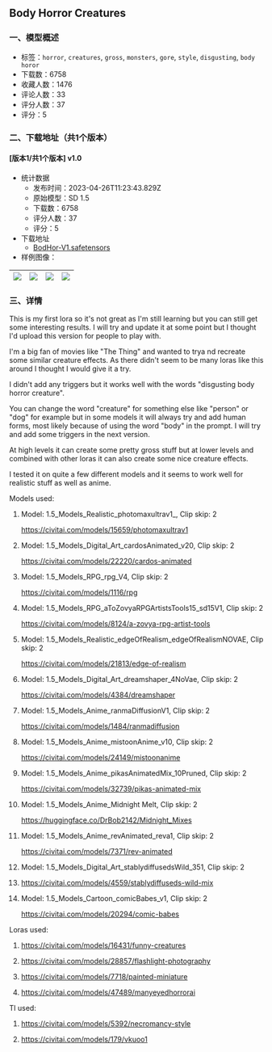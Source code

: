 ## Body Horror Creatures
### 一、模型概述

- 标签：`horror`, `creatures`, `gross`, `monsters`, `gore`, `style`, `disgusting`, `body horor`
- 下载数：6758
- 收藏人数：1476
- 评论人数：33
- 评分人数：37
- 评分：5

### 二、下载地址（共1个版本）

#### [版本1/共1个版本] v1.0

- 统计数据
  - 发布时间：2023-04-26T11:23:43.829Z
  - 原始模型：SD 1.5
  - 下载数：6758
  - 评分人数：37
  - 评分：5
- 下载地址
  - [BodHor-V1.safetensors](https://civitai.com/api/download/models/55777)
- 样例图像：

| <img src="https://image.civitai.com/xG1nkqKTMzGDvpLrqFT7WA/8df7120c-c4c6-4f59-fa36-fca33e803c00/width=450/604250.jpeg" /> | <img src="https://image.civitai.com/xG1nkqKTMzGDvpLrqFT7WA/7a0cbe81-849d-491e-5b54-5246be449700/width=450/604248.jpeg" /> | <img src="https://image.civitai.com/xG1nkqKTMzGDvpLrqFT7WA/afd47a6a-1793-42a8-b53d-2f78ae2bcc00/width=450/604348.jpeg" /> | <img src="https://image.civitai.com/xG1nkqKTMzGDvpLrqFT7WA/d22c6abe-e365-47dc-3061-6f9afe6c6e00/width=450/604420.jpeg" /> |
| ---- | ---- | ---- | ---- |


### 三、详情
<p>This is my first lora so it's not great as I'm still learning but you can still get some interesting results. I will try and update it at some point but I thought I'd upload this version for people to play with.</p><p></p><p>I'm a big fan of movies like "The Thing" and wanted to trya nd recreate some similar creature effects. As there didn't seem to be many loras like this around I thought I would give it a try.</p><p></p><p>I didn't add any triggers but it works well with the words "disgusting body horror creature".</p><p>You can change the word "creature" for something else like "person" or "dog" for example but in some models it will always try and add human forms, most likely because of using the word "body" in the prompt. I will try and add some triggers in the next version.</p><p></p><p>At high levels it can create some pretty gross stuff but at lower levels and combined with other loras it can also create some nice creature effects.</p><p></p><p>I tested it on quite a few different models and it seems to work well for realistic stuff as well as anime.</p><p></p><p>Models used:</p><ol><li><p>Model: 1.5_Models_Realistic_photomaxultrav1_, Clip skip: 2</p><p><a target="_blank" rel="ugc" href="https://civitai.com/models/15659/photomaxultrav1">https://civitai.com/models/15659/photomaxultrav1</a></p></li><li><p>Model: 1.5_Models_Digital_Art_cardosAnimated_v20, Clip skip: 2</p><p><a target="_blank" rel="ugc" href="https://civitai.com/models/22220/cardos-animated">https://civitai.com/models/22220/cardos-animated</a></p></li><li><p>Model: 1.5_Models_RPG_rpg_V4, Clip skip: 2</p><p><a target="_blank" rel="ugc" href="https://civitai.com/models/1116/rpg">https://civitai.com/models/1116/rpg</a></p></li><li><p>Model: 1.5_Models_RPG_aToZovyaRPGArtistsTools15_sd15V1, Clip skip: 2</p><p><a target="_blank" rel="ugc" href="https://civitai.com/models/8124/a-zovya-rpg-artist-tools">https://civitai.com/models/8124/a-zovya-rpg-artist-tools</a></p></li><li><p>Model: 1.5_Models_Realistic_edgeOfRealism_edgeOfRealismNOVAE, Clip skip: 2</p><p><a target="_blank" rel="ugc" href="https://civitai.com/models/21813/edge-of-realism">https://civitai.com/models/21813/edge-of-realism</a></p></li><li><p>Model: 1.5_Models_Digital_Art_dreamshaper_4NoVae, Clip skip: 2</p><p><a target="_blank" rel="ugc" href="https://civitai.com/models/4384/dreamshaper">https://civitai.com/models/4384/dreamshaper</a></p></li><li><p>Model: 1.5_Models_Anime_ranmaDiffusionV1, Clip skip: 2</p><p><a target="_blank" rel="ugc" href="https://civitai.com/models/1484/ranmadiffusion">https://civitai.com/models/1484/ranmadiffusion</a></p></li><li><p>Model: 1.5_Models_Anime_mistoonAnime_v10, Clip skip: 2</p><p><a target="_blank" rel="ugc" href="https://civitai.com/models/24149/mistoonanime">https://civitai.com/models/24149/mistoonanime</a></p></li><li><p>Model: 1.5_Models_Anime_pikasAnimatedMix_10Pruned, Clip skip: 2</p><p><a target="_blank" rel="ugc" href="https://civitai.com/models/32739/pikas-animated-mix">https://civitai.com/models/32739/pikas-animated-mix</a></p></li><li><p>Model: 1.5_Models_Anime_Midnight Melt, Clip skip: 2</p><p><a target="_blank" rel="ugc" href="https://huggingface.co/DrBob2142/Midnight_Mixes">https://huggingface.co/DrBob2142/Midnight_Mixes</a></p></li><li><p>Model: 1.5_Models_Anime_revAnimated_reva1, Clip skip: 2</p><p><a target="_blank" rel="ugc" href="https://civitai.com/models/7371/rev-animated">https://civitai.com/models/7371/rev-animated</a></p></li><li><p>Model: 1.5_Models_Digital_Art_stablydiffusedsWild_351, Clip skip: 2</p></li><li><p><a target="_blank" rel="ugc" href="https://civitai.com/models/4559/stablydiffuseds-wild-mix">https://civitai.com/models/4559/stablydiffuseds-wild-mix</a></p></li><li><p>Model: 1.5_Models_Cartoon_comicBabes_v1, Clip skip: 2</p><p><a target="_blank" rel="ugc" href="https://civitai.com/models/20294/comic-babes">https://civitai.com/models/20294/comic-babes</a></p></li></ol><p></p><p>Loras used:</p><ol><li><p><a target="_blank" rel="ugc" href="https://civitai.com/models/16431/funny-creatures">https://civitai.com/models/16431/funny-creatures</a></p></li><li><p><a target="_blank" rel="ugc" href="https://civitai.com/models/28857/flashlight-photography">https://civitai.com/models/28857/flashlight-photography</a></p></li><li><p><a target="_blank" rel="ugc" href="https://civitai.com/models/7718/painted-miniature">https://civitai.com/models/7718/painted-miniature</a></p></li><li><p><a target="_blank" rel="ugc" href="https://civitai.com/models/47489/manyeyedhorrorai">https://civitai.com/models/47489/manyeyedhorrorai</a></p></li></ol><p></p><p>TI used:</p><ol><li><p><a target="_blank" rel="ugc" href="https://civitai.com/models/5392/necromancy-style">https://civitai.com/models/5392/necromancy-style</a></p></li><li><p><a target="_blank" rel="ugc" href="https://civitai.com/models/179/vkuoo1">https://civitai.com/models/179/vkuoo1</a></p><p></p></li></ol><p></p><p></p>
